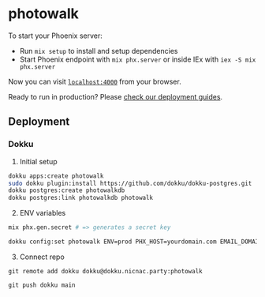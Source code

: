 # photowalk

To start your Phoenix server:

- Run `mix setup` to install and setup dependencies
- Start Phoenix endpoint with `mix phx.server` or inside IEx with `iex -S mix phx.server`

Now you can visit [`localhost:4000`](http://localhost:4000) from your browser.

Ready to run in production? Please [check our deployment guides](https://hexdocs.pm/phoenix/deployment.html).

## Deployment

### Dokku

1. Initial setup

```sh
dokku apps:create photowalk
sudo dokku plugin:install https://github.com/dokku/dokku-postgres.git
dokku postgres:create photowalkdb
dokku postgres:link photowalkdb photowalk
```

2. ENV variables

```sh
mix phx.gen.secret # => generates a secret key
```

```sh
dokku config:set photowalk ENV=prod PHX_HOST=yourdomain.com EMAIL_DOMAIN=youremaildomain.com SECRET_KEY_BASE=generated-key1 TOKEN_SIGNING_SECRET=genereated-key-2 RESEND_API_KEY=re_123123
```

3. Connect repo

```
git remote add dokku dokku@dokku.nicnac.party:photowalk

git push dokku main
```
